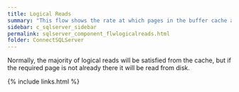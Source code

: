 ```yaml
---
title: ﻿Logical Reads
summary: "This flow shows the rate at which pages in the buffer cache are being referenced by SQL connections (logical page reads)."
sidebar: c_sqlserver_sidebar
permalink: sqlserver_component_flwlogicalreads.html
folder: ConnectSQLServer
---
```



Normally, the majority of logical reads will be satisfied from the cache, but if the required page is not already there it will be read from disk.

{% include links.html %}
